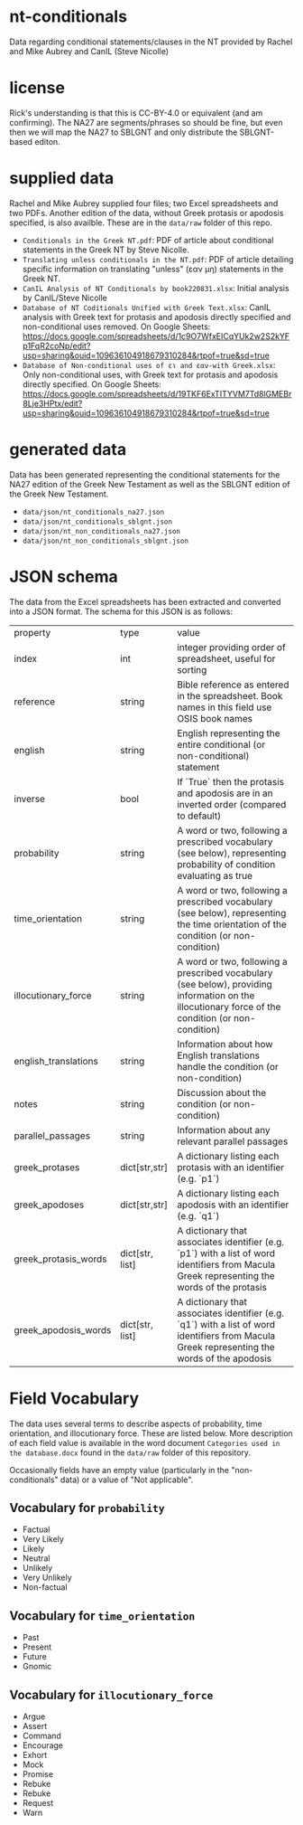 # nt-conditionals
Data regarding conditional statements/clauses in the NT provided by Rachel and Mike Aubrey and CanIL (Steve Nicolle)

# license
Rick's understanding is that this is CC-BY-4.0 or equivalent (and am confirming). The NA27 are segments/phrases so should be fine, but even then we will map the NA27 to SBLGNT and only distribute the SBLGNT-based editon.

# supplied data
Rachel and Mike Aubrey supplied four files; two Excel spreadsheets and two PDFs. Another edition of the data, without Greek protasis or apodosis specified, is also availble. These are in the `data/raw` folder of this repo.

* `Conditionals in the Greek NT.pdf`: PDF of article about conditional statements in the Greek NT by Steve Nicolle.
* `Translating unless conditionals in the NT.pdf`: PDF of article detailing specific information on translating "unless" (εαν μη) statements in the Greek NT.
* `CanIL Analysis of NT Conditionals by book220831.xlsx`: Initial analysis by CanIL/Steve Nicolle
* `Database of NT Coditionals Unified with Greek Text.xlsx`: CanIL analysis with Greek text for protasis and apodosis directly specified and non-conditional uses removed. On Google Sheets: https://docs.google.com/spreadsheets/d/1c9O7WfxEICqYUk2w2S2kYFp1FqR2coNp/edit?usp=sharing&ouid=109636104918679310284&rtpof=true&sd=true 
* `Database of Non-conditional uses of ει and εαν-with Greek.xlsx`: Only non-conditional uses, with Greek text for protasis and apodosis directly specified. On Google Sheets: https://docs.google.com/spreadsheets/d/19TKF6ExTITYVM7Td8lGMEBr8Lje3HPtx/edit?usp=sharing&ouid=109636104918679310284&rtpof=true&sd=true

# generated data
Data has been generated representing the conditional statements for the NA27 edition of the Greek New Testament as well as the SBLGNT edition of the Greek New Testament.

* `data/json/nt_conditionals_na27.json`
* `data/json/nt_conditionals_sblgnt.json`
* `data/json/nt_non_conditionals_na27.json`
* `data/json/nt_non_conditionals_sblgnt.json`

# JSON schema

The data from the Excel spreadsheets has been extracted and converted into a JSON format. The schema for this JSON is as follows:

<table>
<tr><td>property</td><td>type</td><td>value</td></tr>
<tr><td>index</td><td>int</td><td>integer providing order of spreadsheet, useful for sorting</td></tr>
<tr><td>reference</td><td>string</td><td>Bible reference as entered in the spreadsheet. Book names in this field use OSIS book names</td></tr>
<tr><td>english</td><td>string</td><td>English representing the entire conditional (or non-conditional) statement</td></tr>
<tr><td>inverse</td><td>bool</td><td>If `True` then the protasis and apodosis are in an inverted order (compared to default)</td></tr>
<tr><td>probability</td><td>string</td><td>A word or two, following a prescribed vocabulary (see below), representing probability of condition evaluating as true</td></tr>
<tr><td>time_orientation</td><td>string</td><td>A word or two, following a prescribed vocabulary (see below), representing the time orientation of the condition (or non-condition)</td></tr>
<tr><td>illocutionary_force</td><td>string</td><td>A word or two, following a prescribed vocabulary (see below), providing information on the illocutionary force of the condition (or non-condition)</td></tr>
<tr><td>english_translations</td><td>string</td><td>Information about how English translations handle the condition (or non-condition)</td></tr>
<tr><td>notes</td><td>string</td><td>Discussion about the condition (or non-condition)</td></tr>
<tr><td>parallel_passages</td><td>string</td><td>Information about any relevant parallel passages</td></tr>
<tr><td>greek_protases</td><td>dict[str,str]</td><td>A dictionary listing each protasis with an identifier (e.g. `p1`)</td></tr>
<tr><td>greek_apodoses</td><td>dict[str,str]</td><td>A dictionary listing each apodosis with an identifier (e.g. `q1`)</td></tr>
<tr><td>greek_protasis_words</td><td>dict[str, list]</td><td>A dictionary that associates identifier (e.g. `p1`) with a list of word identifiers from Macula Greek representing the words of the protasis</td></tr>
<tr><td>greek_apodosis_words</td><td>dict[str, list]</td><td>A dictionary that associates identifier (e.g. `q1`) with a list of word identifiers from Macula Greek representing the words of the apodosis</td></tr>
</table>

# Field Vocabulary

The data uses several terms to describe aspects of probability, time orientation, and illocutionary force. These are 
listed below. More description of each field value is available in the word document `Categories used in the database.docx` 
found in the `data/raw` folder of this repository.

Occasionally fields have an empty value (particularly in the "non-conditionals" data) or a value of "Not applicable".

## Vocabulary for `probability`

* Factual
* Very Likely
* Likely
* Neutral
* Unlikely
* Very Unlikely
* Non-factual

## Vocabulary for `time_orientation`

* Past
* Present
* Future
* Gnomic

## Vocabulary for `illocutionary_force`

* Argue
* Assert
* Command
* Encourage
* Exhort
* Mock
* Promise
* Rebuke
* Rebuke
* Request
* Warn